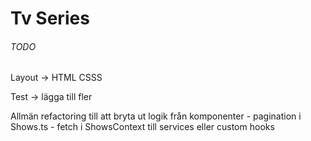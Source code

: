 # Tv Series

###### TODO

Layout -> HTML CSSS

Test -> lägga till fler

Allmän refactoring till att bryta ut logik från komponenter
    - pagination i Shows.ts
    - fetch i ShowsContext till services eller custom hooks